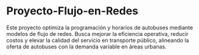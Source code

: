 # Proyecto-Flujo-en-Redes
Este proyecto optimiza la programación y horarios de autobuses mediante modelos de flujo de redes. Busca mejorar la eficiencia operativa, reducir costos y elevar la calidad del servicio en transporte público, alineando la oferta de autobuses con la demanda variable en áreas urbanas.
